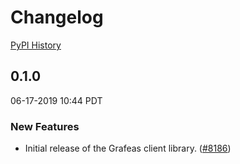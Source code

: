 # Changelog

[PyPI History][1]

[1]: https://pypi.org/project/grafeas/#history

## 0.1.0

06-17-2019 10:44 PDT

### New Features
- Initial release of the Grafeas client library. ([#8186](https://github.com/googleapis/google-cloud-python/pull/8186))
